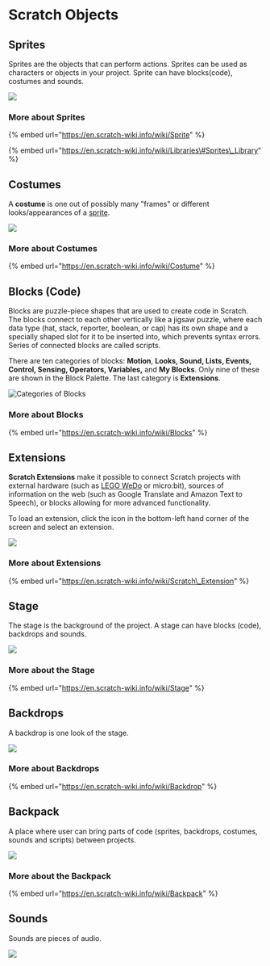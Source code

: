 # Scratch Objects

## Sprites

Sprites are the objects that can perform actions. Sprites can be used as characters or objects in your project.  Sprite can have blocks\(code\), costumes and sounds. 

![](../../.gitbook/assets/screenshot-2019-04-16-22.44.55.png)

### More about Sprites

{% embed url="https://en.scratch-wiki.info/wiki/Sprite" %}

{% embed url="https://en.scratch-wiki.info/wiki/Libraries\#Sprites\_Library" %}

## Costumes

A **costume** is one out of possibly many "frames" or different looks/appearances of a [sprite](https://en.scratch-wiki.info/wiki/Sprite). 

![](../../.gitbook/assets/screenshot-2019-04-16-22.46.28.png)

### **More about Costumes**

{% embed url="https://en.scratch-wiki.info/wiki/Costume" %}



## Blocks \(Code\)

Blocks are puzzle-piece shapes that are used to create code in Scratch. The blocks connect to each other vertically like a jigsaw puzzle, where each data type \(hat, stack, reporter, boolean, or cap\) has its own shape and a specially shaped slot for it to be inserted into, which prevents syntax errors. Series of connected blocks are called scripts.

There are ten categories of blocks: **Motion**, **Looks, Sound, Lists, Events, Control, Sensing, Operators, Variables,** and **My Blocks**. Only nine of these are shown in the Block Palette. The last category is **Extensions**.

![Categories of Blocks](../../.gitbook/assets/screenshot-2019-04-15-23.27.01.png)

### More about Blocks

{% embed url="https://en.scratch-wiki.info/wiki/Blocks" %}

## Extensions

**Scratch Extensions** make it possible to connect Scratch projects with external hardware \(such as [LEGO WeDo](https://en.scratch-wiki.info/wiki/LEGO_Education_WeDo_Robotics_Kit) or micro:bit\), sources of information on the web \(such as Google Translate and Amazon Text to Speech\), or blocks allowing for more advanced functionality.  

To load an extension, click the icon in the bottom-left hand corner of the screen and select an extension.

![](../../.gitbook/assets/screenshot-2019-04-30-21.40.20.png)

### More about Extensions

{% embed url="https://en.scratch-wiki.info/wiki/Scratch\_Extension" %}

## Stage

The stage is the background of the project. A stage can have blocks \(code\), backdrops and sounds.

![](../../.gitbook/assets/screenshot-2019-04-16-22.48.33.png)

### **More about the Stage**

{% embed url="https://en.scratch-wiki.info/wiki/Stage" %}

## Backdrops

A backdrop is one look of the stage. 

![](../../.gitbook/assets/screenshot-2019-04-16-22.51.17.png)

### **More about Backdrops**

{% embed url="https://en.scratch-wiki.info/wiki/Backdrop" %}

## Backpack

A place where user can bring parts of code \(sprites, backdrops, costumes, sounds and scripts\) between projects. 

![](../../.gitbook/assets/screenshot-2019-04-16-22.52.14.png)

### More about the Backpack

{% embed url="https://en.scratch-wiki.info/wiki/Backpack" %}



## Sounds

Sounds are pieces of audio. 

![](../../.gitbook/assets/screenshot-2019-04-16-22.53.39.png)





